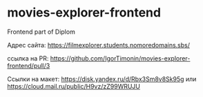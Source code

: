 # movies-explorer-frontend
Frontend part of Diplom

Адрес сайта: https://filmexplorer.students.nomoredomains.sbs/

ссылка на PR: https://github.com/IgorTimonin/movies-explorer-frontend/pull/3

Ссылки на макет: https://disk.yandex.ru/d/Rbx3Sm8v8Sk95g
или https://cloud.mail.ru/public/H9vz/zZ99WRUJU
